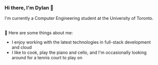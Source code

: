 ### Hi there, I'm Dylan 👋



I'm currently a Computer Engineering student at the University of Toronto.
<br>
<br>

💬 Here are some things about me:
- I enjoy working with the latest technologies in full-stack development and cloud
- I like to cook, play the piano and cello, and I'm occasionally looking around for a tennis court to play on
<br>
<!--
**dylncheng/dylncheng** is a ✨ _special_ ✨ repository because its `README.md` (this file) appears on your GitHub profile.

Here are some ideas to get you started:

- 🔭 I’m currently working on ...
- 🌱 I’m currently learning ...
- 👯 I’m looking to collaborate on ...
- 🤔 I’m looking for help with ...
- 💬 Ask me about ...
- 📫 How to reach me: ...
- 😄 Pronouns: ...
- ⚡ Fun fact: ...

